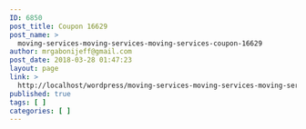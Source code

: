 ```yaml
---
ID: 6850
post_title: Coupon 16629
post_name: >
  moving-services-moving-services-moving-services-coupon-16629
author: mrgabonijeff@gmail.com
post_date: 2018-03-28 01:47:23
layout: page
link: >
  http://localhost/wordpress/moving-services-moving-services-moving-services-coupon-16629/
published: true
tags: [ ]
categories: [ ]
---
```

